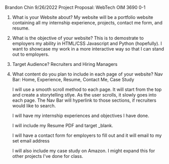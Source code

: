 


Brandon Chin
 9/26/2022
 Project Proposal: WebTech OIM 3690 0-1

 1) What is your Website about?
    My website will be a portfolio website containing all my internship experience, projects, contact me form, and resume. 

 2) What is the objective of your website?
    This is to demostrate to employers my ability in HTML/CSS Javascript and Python (hopefully). I want to showcase my work in a more interactive way so that I can stand out to employers. 

 3) Target Audience?
    Recruiters and Hiring Managers

 4) What content do you plan to include in each page of your website?
    Nav Bar: Home, Experience, Resume, Contact Me, Case Study

    I will use a smooth scroll method to each page. It will start from the top and create a storytelling stlye. As the user scrolls, it slowly goes into each page. The Nav Bar will hyperlink to those sections, if recruiters would like to search. 

    I will have my internship experiences and objectives I have done. 

    I will include my Resume PDF and target _blank. 

    I will have a contact form for employers to fill out and it will email to my set email address

    I will also include my case study on Amazon. I might expand this for other projects I've done for class. 